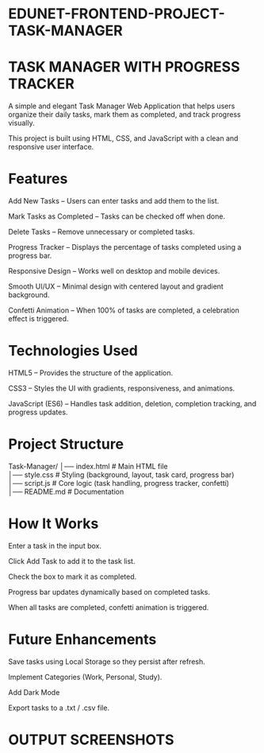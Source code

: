 # EDUNET-FRONTEND-PROJECT-TASK-MANAGER

# TASK MANAGER WITH PROGRESS TRACKER

A simple and elegant Task Manager Web Application that helps users organize their daily tasks, mark them as completed, and track progress visually.

This project is built using HTML, CSS, and JavaScript with a clean and responsive user interface.

# Features

Add New Tasks – Users can enter tasks and add them to the list.

Mark Tasks as Completed – Tasks can be checked off when done.

Delete Tasks – Remove unnecessary or completed tasks.

Progress Tracker – Displays the percentage of tasks completed using a progress bar.

Responsive Design – Works well on desktop and mobile devices.

Smooth UI/UX – Minimal design with centered layout and gradient background.

Confetti Animation  – When 100% of tasks are completed, a celebration effect is triggered.

# Technologies Used

HTML5 – Provides the structure of the application.

CSS3 – Styles the UI with gradients, responsiveness, and animations.

JavaScript (ES6) – Handles task addition, deletion, completion tracking, and progress updates.

# Project Structure
Task-Manager/
│── index.html       # Main HTML file  
│── style.css        # Styling (background, layout, task card, progress bar)  
│── script.js        # Core logic (task handling, progress tracker, confetti)  
│── README.md        # Documentation  

# How It Works

Enter a task in the input box.

Click Add Task to add it to the task list.

Check the box to mark it as completed.

Progress bar updates dynamically based on completed tasks.

When all tasks are completed, confetti animation is triggered.

# Future Enhancements

Save tasks using Local Storage so they persist after refresh.

Implement Categories (Work, Personal, Study).

Add Dark Mode

Export tasks to a .txt / .csv file.

# OUTPUT SCREENSHOTS











